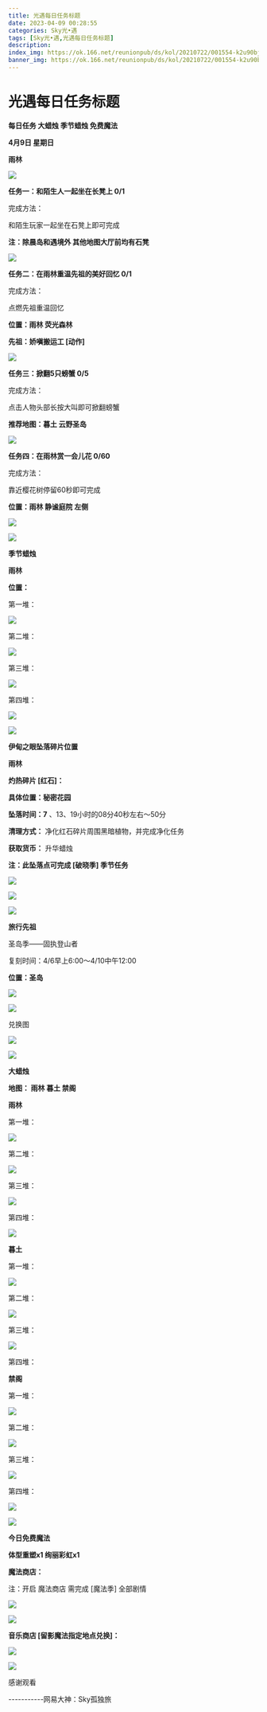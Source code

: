 ```yaml
---
title: 光遇每日任务标题
date: 2023-04-09 00:28:55
categories: Sky光•遇
tags: [Sky光•遇,光遇每日任务标题]
description: 
index_img: https://ok.166.net/reunionpub/ds/kol/20210722/001554-k2u90bj7ay.png?imageView&thumbnail=600x0&type=jpg
banner_img: https://ok.166.net/reunionpub/ds/kol/20210722/001554-k2u90bj7ay.png?imageView&thumbnail=600x0&type=jpg
---
```

# 光遇每日任务标题
**每日任务 大蜡烛 季节蜡烛 免费魔法**

 **4月9日 星期日**

 **雨林**

![](https://img.166.net/reunionpub/ds/kol/20230409/000629-40rw3fmhj5.jpg)

 **任务一：和陌生人一起坐在长凳上 0/1**

完成方法：

和陌生玩家一起坐在石凳上即可完成

 **注：除晨岛和遇境外 其他地图大厅前均有石凳**

![](https://img.166.net/reunionpub/ds/kol/20230409/000116-uzd0jlv1q7.jpeg)

 **任务二：在雨林重温先祖的美好回忆 0/1**

完成方法：

点燃先祖重温回忆

 **位置：雨林 荧光森林**

 **先祖：娇嗔搬运工 [动作]**

![](https://img.166.net/reunionpub/ds/kol/20230409/000152-7i5spgym3a.jpeg)

 **任务三：掀翻5只螃蟹 0/5**

完成方法：

点击人物头部长按大叫即可掀翻螃蟹

 **推荐地图：暮土 云野圣岛**

![](https://img.166.net/reunionpub/ds/kol/20230409/000207-zk5c1wlbt0.jpg)

 **任务四：在雨林赏一会儿花 0/60**

完成方法：

靠近樱花树停留60秒即可完成

 **位置：雨林 静谧庭院 左侧**

![](https://img.166.net/reunionpub/ds/kol/20230409/000221-bpisv69qt1.jpeg)

![](https://img.166.net/reunionpub/ds/kol/20221018/100256-wzutnocka0.png)

 **季节蜡烛**

 **雨林**

 **位置：**

第一堆：

![](https://img.166.net/reunionpub/ds/kol/20230408/235349-im4237sesu.jpeg)

第二堆：

![](https://img.166.net/reunionpub/ds/kol/20230408/235358-m75tp603us.jpeg)

第三堆：

![](https://img.166.net/reunionpub/ds/kol/20230408/235411-lg4j86st50.jpeg)

第四堆：

![](https://img.166.net/reunionpub/ds/kol/20230408/235420-lq10s42n3r.jpeg)

![](https://img.166.net/reunionpub/ds/kol/20221130/005912-5mvshq9nf3.png)

 **伊甸之眼坠落碎片位置**

 **雨林**

 **灼热碎片 [红石]：**

 **具体位置：秘密花园**

 **坠落时间：7** 、13、19小时的08分40秒左右～50分

 **清理方式：** 净化红石碎片周围黑暗植物，并完成净化任务

 **获取货币：** 升华蜡烛

 **注：此坠落点可完成  [破晓季] 季节任务**

![](https://img.166.net/reunionpub/ds/kol/20230409/000756-9lsjvayenz.png)

![](https://img.166.net/reunionpub/ds/kol/20230409/000806-1q23snba6h.jpg)

![](https://img.166.net/reunionpub/ds/kol/20230313/005012-cdpy0kr1uq.png)

 **旅行先祖**

圣岛季——固执登山者

复刻时间：4/6早上6:00～4/10中午12:00

 **位置：圣岛**

![](https://img.166.net/reunionpub/ds/kol/20230405/005117-upmb6qigeh.jpg)

![](https://img.166.net/reunionpub/ds/kol/20230405/002310-sf4b6n8hdz.jpeg)

兑换图

![](https://img.166.net/reunionpub/ds/kol/20230407/195003-t04guobs5y.jpg)

![](https://img.166.net/reunionpub/ds/kol/20230313/005012-cdpy0kr1uq.png)

 **大蜡烛**

 **地图： 雨林 暮土 禁阁**

 **雨林**

第一堆：

![](https://img.166.net/reunionpub/ds/kol/20230408/235527-fvz1s9mbat.jpeg)

第二堆：

![](https://img.166.net/reunionpub/ds/kol/20230408/235534-ikv9amlyej.jpeg)

第三堆：

![](https://img.166.net/reunionpub/ds/kol/20230408/235543-shdzj7vgu2.jpeg)

第四堆：

![](https://img.166.net/reunionpub/ds/kol/20230408/235550-fhqkij134n.jpeg)

 **暮土**

第一堆：

![](https://img.166.net/reunionpub/ds/kol/20230408/235617-j9yac0mbsg.jpeg)

第二堆：

![](https://img.166.net/reunionpub/ds/kol/20230408/235623-4pnl2eovis.jpeg)

第三堆：

![](https://img.166.net/reunionpub/ds/kol/20230408/235629-wce2asqkns.jpeg)

第四堆：

 **禁阁**

第一堆：

![](https://img.166.net/reunionpub/ds/kol/20230408/235808-0ws25je7su.jpeg)

第二堆：

![](https://img.166.net/reunionpub/ds/kol/20230408/235817-vhuwzaf29y.jpeg)

第三堆：

![](https://img.166.net/reunionpub/ds/kol/20230408/235823-g8nkop6bt3.jpeg)

第四堆：

![](https://img.166.net/reunionpub/ds/kol/20230408/235829-04fo28a19j.jpeg)

![](https://img.166.net/reunionpub/ds/kol/20221018/100256-wzutnocka0.png)

 **今日免费魔法**

 **体型重塑x1 绚丽彩虹x1**

 **魔法商店：**

注：开启 魔法商店 需完成 [魔法季] 全部剧情

![](https://img.166.net/reunionpub/ds/kol/20221018/100559-oibznvdtus.png)

![](https://img.166.net/reunionpub/ds/kol/20230408/235913-0u3gcie7ym.jpeg)

 **音乐商店 [留影魔法指定地点兑换]：**

![](https://img.166.net/reunionpub/ds/kol/20230407/235132-r91hsfb8k7.jpeg)

 **![](https://img.166.net/reunionpub/ds/kol/20221018/100256-wzutnocka0.png)**

感谢观看

\-----------网易大神：Sky孤独旅

